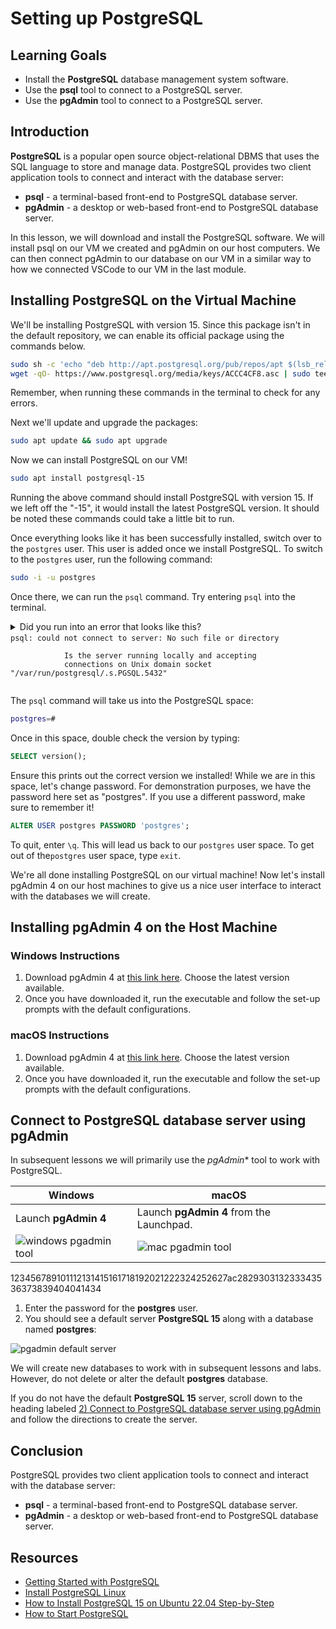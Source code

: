 # Setting up PostgreSQL

## Learning Goals

- Install the **PostgreSQL** database management system software.
- Use the **psql** tool to connect to a PostgreSQL server.
- Use the **pgAdmin** tool to connect to a PostgreSQL server.

## Introduction

**PostgreSQL** is a popular open source object-relational DBMS that uses the
SQL language to store and manage data. PostgreSQL provides two client
application tools to connect and interact with the database server:

- **psql** - a terminal-based front-end to PostgreSQL database server.
- **pgAdmin** - a desktop or web-based front-end to PostgreSQL database server.

In this lesson, we will download and install the PostgreSQL software. We will
install psql on our VM we created and pgAdmin on our host computers. We can then
connect pgAdmin to our database on our VM in a similar way to how we connected
VSCode to our VM in the last module.

## Installing PostgreSQL on the Virtual Machine

We'll be installing PostgreSQL with version 15. Since this package isn't in the
default repository, we can enable its official package using the commands below.

```bash
sudo sh -c 'echo "deb http://apt.postgresql.org/pub/repos/apt $(lsb_release -cs)-pgdg main" > /etc/apt/sources.list.d/pgdg.list'
wget -qO- https://www.postgresql.org/media/keys/ACCC4CF8.asc | sudo tee /etc/apt/trusted.gpg.d/pgdg.asc &>/dev/null
```

Remember, when running these commands in the terminal to check for any errors.

Next we'll update and upgrade the packages:

```bash
sudo apt update && sudo apt upgrade
```

Now we can install PostgreSQL on our VM!

```bash
sudo apt install postgresql-15
```

Running the above command should install PostgreSQL with version 15. If we left
off the "-15", it would install the latest PostgreSQL version. It should be
noted these commands could take a little bit to run.

Once everything looks like it has been successfully installed, switch over to
the `postgres` user. This user is added once we install PostgreSQL. To switch to
the `postgres` user, run the following command:

```bash
sudo -i -u postgres
```

Once there, we can run the `psql` command. Try entering `psql` into the
terminal.

<details>
    <summary>Did you run into an error that looks like this? <br>
      <code>psql: could not connect to server: No such file or directory<br>
            Is the server running locally and accepting
            connections on Unix domain socket "/var/run/postgresql/.s.PGSQL.5432"
      </code>
    </summary>

  <p>If so, don't worry! It just means PostgreSQL is probably not running!</p>
  <p>Type <code>exit</code> to get out of the `postgres` user space and then run the command:</p>
  <code>sudo service postgresql start</code>
  <p>This can take a couple of seconds to start the PostgreSQL service. Once it has started, check the status to make sure it is running:</p>
  <code>sudo service postgresql status</code>
  <p>This might produce the following output:</p>
  <img src="https://curriculum-content.s3.amazonaws.com/pe-mod-3/setup-postgres/postgres-status.png"/>
  <p>Now go back and switch to the <code>postgres</code> user and try the <code>psql</code> command again.</p>

</details>

The `psql` command will take us into the PostgreSQL space:

```bash
postgres=#
```

Once in this space, double check the version by typing:

```sql
SELECT version();
```

Ensure this prints out the correct version we installed! While we are in this
space, let's change password. For demonstration purposes, we have the password
here set as "postgres". If you use a different password, make sure to remember
it!

```sql
ALTER USER postgres PASSWORD 'postgres';
```

To quit, enter `\q`. This will lead us back to our `postgres` user space. To get
out of the`postgres` user space, type `exit`.

We're all done installing PostgreSQL on our virtual machine! Now let's install
pgAdmin 4 on our host machines to give us a nice user interface to interact with
the databases we will create.

## Installing pgAdmin 4 on the Host Machine

### Windows Instructions

1. Download pgAdmin 4 at [this link here](https://www.pgadmin.org/download/pgadmin-4-windows/).
   Choose the latest version available.
2. Once you have downloaded it, run the executable and follow the set-up
   prompts with the default configurations.

### macOS Instructions

1. Download pgAdmin 4 at [this link here](https://www.pgadmin.org/download/pgadmin-4-macos/).
   Choose the latest version available.
2. Once you have downloaded it, run the executable and follow the set-up
   prompts with the default configurations.

## Connect to PostgreSQL database server using **pgAdmin**

In subsequent lessons we will primarily use the *pgAdmin** tool to work with
PostgreSQL.

| Windows                                                                                                   | macOS                                                                                                     |
|-----------------------------------------------------------------------------------------------------------|-----------------------------------------------------------------------------------------------------------|
| Launch **pgAdmin 4**                                                                                      | Launch **pgAdmin 4** from the Launchpad.                                                                  |
| ![windows pgadmin tool](https://curriculum-content.s3.amazonaws.com/6002/setting-up-postgres/pgadmin.png) | ![mac pgadmin tool](https://curriculum-content.s3.amazonaws.com/6002/setting-up-postgres/pgadmin_mac.png) |
123456789101112131415161718192021222324252627ac282930313233343536373839404041434
1. Enter the password for the **postgres** user.
2. You should see a default server **PostgreSQL 15** along with a database named
   **postgres**:

![pgadmin default server](https://curriculum-content.s3.amazonaws.com/6002/setting-up-postgres/pgadmindefaultserver.png)

We will create new databases to work with in subsequent lessons and labs.
However, do not delete or alter the default **postgres** database.

If you do not have the default **PostgreSQL 15** server, scroll down to the
heading labeled
[2) Connect to PostgreSQL database server using pgAdmin](https://www.postgresqltutorial.com/postgresql-getting-started/connect-to-postgresql-database/)
and follow the directions to create the server.

## Conclusion

PostgreSQL provides two client application tools to connect and interact with
the database server:

- **psql** - a terminal-based front-end to PostgreSQL database server.
- **pgAdmin** - a desktop or web-based front-end to PostgreSQL database server.

## Resources

- [Getting Started with PostgreSQL](https://www.postgresqltutorial.com/postgresql-getting-started/)
- [Install PostgreSQL Linux](https://www.postgresqltutorial.com/postgresql-getting-started/install-postgresql-linux/)
- [How to Install PostgreSQL 15 on Ubuntu 22.04 Step-by-Step](https://www.linuxtechi.com/how-to-install-postgresql-on-ubuntu/)
- [How to Start PostgreSQL](https://askubuntu.com/questions/1206416/how-to-start-postgresql)
